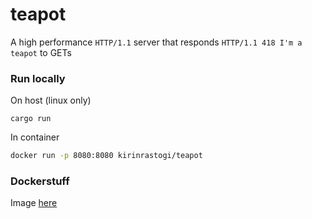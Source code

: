 # teapot

A high performance `HTTP/1.1` server that responds `HTTP/1.1 418 I'm a teapot` to GETs

### Run locally

On host (linux only)

```
cargo run
```

In container

```bash
docker run -p 8080:8080 kirinrastogi/teapot
```

### Dockerstuff

Image [here](https://hub.docker.com/r/kirinrastogi/teapot)

